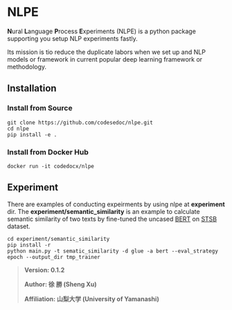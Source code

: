 # NLPE
**N**ural **L**anguage **P**rocess **E**xperiments (NLPE) is a python package supporting you setup NLP experiments fastly.

Its mission is tio reduce the duplicate labors when we set up and NLP models or framework in current popular deep learning framework or methodology.

## Installation
### Install from Source
```
git clone https://github.com/codesedoc/nlpe.git
cd nlpe
pip install -e .
```
### Install from Docker Hub
```
docker run -it codedocx/nlpe
```

## Experiment
There are examples of conducting expeirments by using nlpe at **experiment** dir.
The **experiment/semantic_similarity** is an example to calculate semantic similarity of two texts by fine-tuned the uncased [BERT](https://huggingface.co/google-bert/bert-base-uncased) on [STSB](https://huggingface.co/datasets/nyu-mll/glue) dataset.
```
cd experiment/semantic_similarity
pip install -r 
python main.py -t sematic_similarity -d glue -a bert --eval_strategy epoch --output_dir tmp_trainer
```
> **Version: 0.1.2**
> 
> **Author: 徐 勝 (Sheng Xu)** 
> 
> **Affiliation: 山梨大学 (University of Yamanashi)**